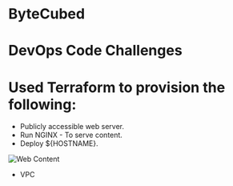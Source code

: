 # ByteCubed
# DevOps Code Challenges
# Used Terraform to provision the following:
  
  - Publicly accessible web server.
  - Run NGINX - To serve content.
  - Deploy ${HOSTNAME}.
  
  ![Web Content](file:///Users/samishken/Dropbox/Screenshots/Screenshot%202019-04-13%2007.10.14.png)
  
  - VPC
  
